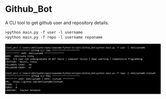 # Github_Bot

A CLI tool to get github user and repository details.

```
>python main.py -f user -l username
>python main.py -f repo -l username reponame
```

![](readme_assets/img.png)

